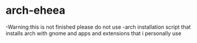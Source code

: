 # arch-eheea
 -Warning:this is not finished please do not use
 -arch installation script that installs arch with gnome and apps and extensions that i personally use
